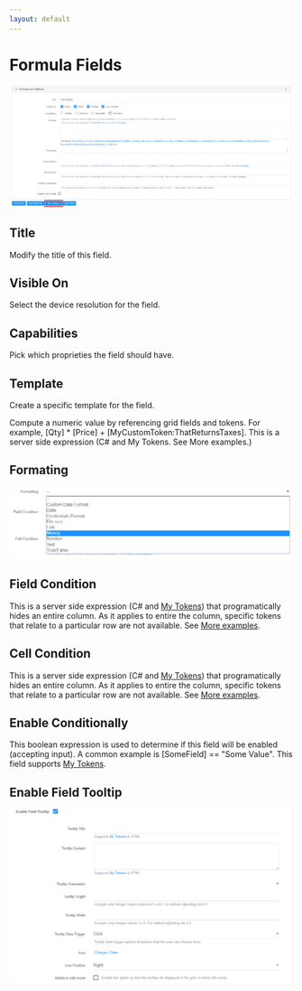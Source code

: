 ```yaml
---
layout: default
---
```


# Formula Fields

![add-formula](\action-grid\fields\assets\add-formula.png)

## Title

Modify the title of this field.

## Visible On

Select the device resolution for the field.

## Capabilities

Pick which proprieties the field should have.

## Template

Create a specific template for the field.

Compute a numeric value by referencing grid fields and tokens. For example, [Qty] * [Price] + [MyCustomToken:ThatReturnsTaxes].
This is a server side expression (C# and My Tokens. See More examples.)

## Formating

![formatting](/action-grid\fields\assets\formatting.png)

## Field Condition

This is a server side expression (C# and [My Tokens](/my-tokens/index.html)) that programatically hides an entire column. As it applies to entire the column, specific tokens that relate to a particular row are not available. See [More examples](/common/conditions.html).

## Cell Condition

This is a server side expression (C# and [My Tokens](/my-tokens/index.html)) that programatically hides an entire column. As it applies to entire the column, specific tokens that relate to a particular row are not available. See [More examples](/common/conditions.html).

## Enable Conditionally

This boolean expression is used to determine if this field will be enabled (accepting input). A common example is [SomeField] == "Some Value". This field supports [My Tokens](/my-tokens/index.html).


## Enable Field Tooltip

![tooltip](/action-grid\fields\assets\enable-tooltip.png)